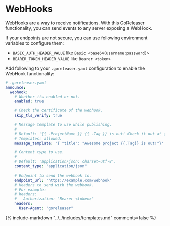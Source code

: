 # WebHooks

WebHooks are a way to receive notifications.
With this GoReleaser functionality, you can send events to any server
exposing a WebHook.

If your endpoints are not secure, you can use following environment variables to configure them:

- `BASIC_AUTH_HEADER_VALUE` like `Basic <base64(username:password)>`
- `BEARER_TOKEN_HEADER_VALUE` like `Bearer <token>`

Add following to your `.goreleaser.yaml` configuration to enable the WebHook functionality:

```yaml
# .goreleaser.yaml
announce:
  webhook:
    # Whether its enabled or not.
    enabled: true

    # Check the certificate of the webhook.
    skip_tls_verify: true

    # Message template to use while publishing.
    #
    # Default: '{{ .ProjectName }} {{ .Tag }} is out! Check it out at {{ .ReleaseURL }}'.
    # Templates: allowed.
    message_template: '{ "title": "Awesome project {{.Tag}} is out!"}'

    # Content type to use.
    #
    # Default: 'application/json; charset=utf-8'.
    content_type: "application/json"

    # Endpoint to send the webhook to.
    endpoint_url: "https://example.com/webhook"
    # Headers to send with the webhook.
    # For example:
    # headers:
    #   Authorization: "Bearer <token>"
    headers:
      User-Agent: "goreleaser"
```

{% include-markdown "../../includes/templates.md" comments=false %}
